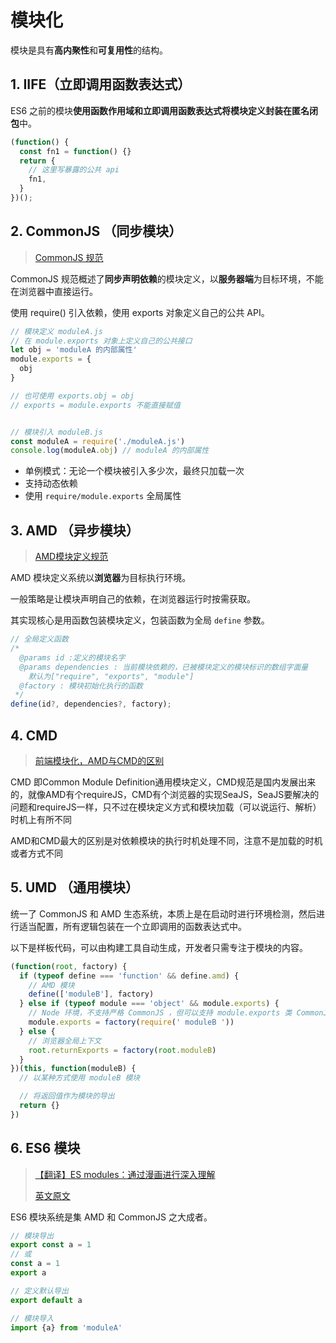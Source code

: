 # 模块化

模块是具有**高内聚性**和**可复用性**的结构。

## 1. IIFE（立即调用函数表达式）

ES6 之前的模块**使用函数作用域和立即调用函数表达式将模块定义封装在匿名闭包**中。

```js
(function() {
  const fn1 = function() {}
  return {
    // 这里写暴露的公共 api
    fn1,
  }
})();
```

## 2. CommonJS （同步模块）
> [CommonJS 规范](https://www.cnblogs.com/yuwenjing0727/p/6897925.html)

CommonJS 规范概述了**同步声明依赖**的模块定义，以**服务器端**为目标环境，不能在浏览器中直接运行。

使用 require() 引入依赖，使用 exports 对象定义自己的公共 API。

```js
// 模块定义 moduleA.js
// 在 module.exports 对象上定义自己的公共接口
let obj = 'moduleA 的内部属性'
module.exports = {
  obj
}

// 也可使用 exports.obj = obj
// exports = module.exports 不能直接赋值


// 模块引入 moduleB.js
const moduleA = require('./moduleA.js')
console.log(moduleA.obj) // moduleA 的内部属性
```

- 单例模式：无论一个模块被引入多少次，最终只加载一次
- 支持动态依赖
- 使用 `require/module.exports` 全局属性

## 3. AMD （异步模块）
> [AMD模块定义规范](https://www.cnblogs.com/yuwenjing0727/p/6897940.html)

AMD 模块定义系统以**浏览器**为目标执行环境。

一般策略是让模块声明自己的依赖，在浏览器运行时按需获取。

其实现核心是用函数包装模块定义，包装函数为全局 `define` 参数。

```js
// 全局定义函数
/* 
  @params id :定义的模块名字
  @params dependencies : 当前模块依赖的，已被模块定义的模块标识的数组字面量
    默认为["require", "exports", "module"]
  @factory : 模块初始化执行的函数
 */
define(id?, dependencies?, factory);
```

## 4. CMD
> [前端模块化，AMD与CMD的区别](https://www.cnblogs.com/yuwenjing0727/p/6899503.html)

CMD 即Common Module Definition通用模块定义，CMD规范是国内发展出来的，就像AMD有个requireJS，CMD有个浏览器的实现SeaJS，SeaJS要解决的问题和requireJS一样，只不过在模块定义方式和模块加载（可以说运行、解析）时机上有所不同 

AMD和CMD最大的区别是对依赖模块的执行时机处理不同，注意不是加载的时机或者方式不同


## 5. UMD （通用模块）
统一了 CommonJS 和 AMD 生态系统，本质上是在启动时进行环境检测，然后进行适当配置，所有逻辑包装在一个立即调用的函数表达式中。

以下是样板代码，可以由构建工具自动生成，开发者只需专注于模块的内容。
```js
(function(root, factory) {
  if (typeof define === 'function' && define.amd) {
    // AMD 模块
    define(['moduleB'], factory)
  } else if (typeof module === 'object' && module.exports) {
    // Node 环境，不支持严格 CommonJS ，但可以支持 module.exports 类 CommonJS 环境
    module.exports = factory(require(' moduleB '))
  } else {
    // 浏览器全局上下文
    root.returnExports = factory(root.moduleB)
  }
})(this, function(moduleB) {
  // 以某种方式使用 moduleB 模块

  // 将返回值作为模块的导出
  return {}
})
```


## 6. ES6 模块

> [【翻译】ES modules：通过漫画进行深入理解](https://yuque.antfin-inc.com/vmzr01/pzmaqq/pegfnb)
> 
> [英文原文](https://hacks.mozilla.org/2018/03/es-modules-a-cartoon-deep-dive/)

ES6 模块系统是集 AMD 和 CommonJS 之大成者。

```js
// 模块导出
export const a = 1
// 或
const a = 1
export a

// 定义默认导出
export default a

// 模块导入
import {a} from 'moduleA'
```
